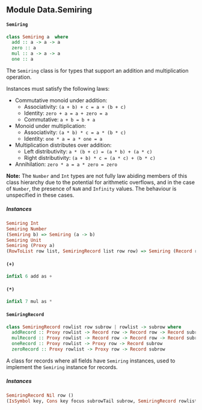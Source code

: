 ## Module Data.Semiring

#### `Semiring`

``` purescript
class Semiring a  where
  add :: a -> a -> a
  zero :: a
  mul :: a -> a -> a
  one :: a
```

The `Semiring` class is for types that support an addition and
multiplication operation.

Instances must satisfy the following laws:

- Commutative monoid under addition:
  - Associativity: `(a + b) + c = a + (b + c)`
  - Identity: `zero + a = a + zero = a`
  - Commutative: `a + b = b + a`
- Monoid under multiplication:
  - Associativity: `(a * b) * c = a * (b * c)`
  - Identity: `one * a = a * one = a`
- Multiplication distributes over addition:
  - Left distributivity: `a * (b + c) = (a * b) + (a * c)`
  - Right distributivity: `(a + b) * c = (a * c) + (b * c)`
- Annihilation: `zero * a = a * zero = zero`

**Note:** The `Number` and `Int` types are not fully law abiding
members of this class hierarchy due to the potential for arithmetic
overflows, and in the case of `Number`, the presence of `NaN` and
`Infinity` values. The behaviour is unspecified in these cases.

##### Instances
``` purescript
Semiring Int
Semiring Number
(Semiring b) => Semiring (a -> b)
Semiring Unit
Semiring (Proxy a)
(RowToList row list, SemiringRecord list row row) => Semiring (Record row)
```

#### `(+)`

``` purescript
infixl 6 add as +
```

#### `(*)`

``` purescript
infixl 7 mul as *
```

#### `SemiringRecord`

``` purescript
class SemiringRecord rowlist row subrow | rowlist -> subrow where
  addRecord :: Proxy rowlist -> Record row -> Record row -> Record subrow
  mulRecord :: Proxy rowlist -> Record row -> Record row -> Record subrow
  oneRecord :: Proxy rowlist -> Proxy row -> Record subrow
  zeroRecord :: Proxy rowlist -> Proxy row -> Record subrow
```

A class for records where all fields have `Semiring` instances, used to
implement the `Semiring` instance for records.

##### Instances
``` purescript
SemiringRecord Nil row ()
(IsSymbol key, Cons key focus subrowTail subrow, SemiringRecord rowlistTail row subrowTail, Semiring focus) => SemiringRecord (Cons key focus rowlistTail) row subrow
```


